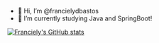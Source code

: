 - 👋 Hi, I’m @francielydbastos
- 🌱 I’m currently studying Java and SpringBoot!

[![Franciely's GitHub stats](https://github-readme-stats.vercel.app/api?username=francielydbastos&theme=tokyonight)](https://github.com/francielydbastos)

<!---
francielydbastos/francielydbastos is a ✨ special ✨ repository because its `README.md` (this file) appears on your GitHub profile.
You can click the Preview link to take a look at your changes.
--->
